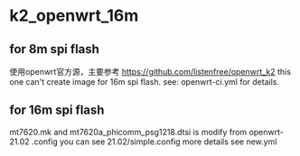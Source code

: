 # k2_openwrt_16m

## for 8m spi flash
使用openwrt官方源，主要参考 https://github.com/listenfree/openwrt_k2
this one can't create image for 16m spi flash.
see: openwrt-ci.yml for details.

## for 16m spi flash
mt7620.mk and mt7620a_phicomm_psg1218.dtsi is modify from openwrt-21.02
.config you can see 21.02/simple.config
more details see new.yml
